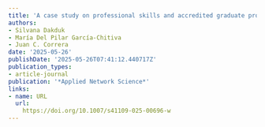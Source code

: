```yaml
---
title: 'A case study on professional skills and accredited graduate programs of marketing'
authors:
- Silvana Dakduk
- María Del Pilar García-Chitiva
- Juan C. Correra
date: '2025-05-26'
publishDate: '2025-05-26T07:41:12.440717Z'
publication_types:
- article-journal
publication: '*Applied Network Science*'
links:
- name: URL
  url: 
    https://doi.org/10.1007/s41109-025-00696-w
---
```

